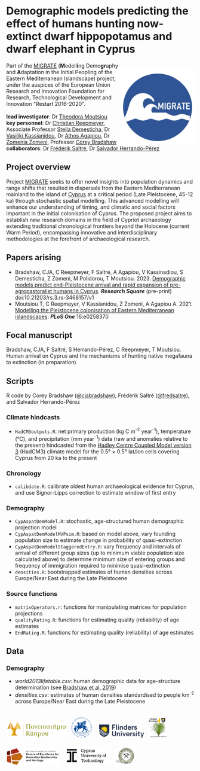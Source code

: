 # Demographic models predicting the effect of humans hunting now-extinct dwarf hippopotamus and dwarf elephant in Cyprus
<a href="https://www.ucy.ac.cy/migrate/"><img align="right" src="www/MIGRATElogo.jpg" width="200" style="margin-top: 20px"></a>

Part of the <a href="https://www.ucy.ac.cy/migrate/">MIGRATE</a> (<strong>M</strong>odell<strong>i</strong>ng Demo<strong>gr</strong>aphy and <strong>A</strong>daptation in the Initial Peopling of the Eastern M<strong>e</strong>diterranean Islandscape) project, under the auspices of the European Union Research and Innovation Foundation for Research, Technological Development and Innovation "Restart 2016-2020".
<br>
<br>
<strong>lead investigator</strong>: Dr <a href="https://ucy.academia.edu/TheodoraMoutsiou">Theodora Moutsiou</a><br>
<strong>key personnel</strong>: Dr <a href="https://scholar.google.com.au/citations?user=BU25ogMAAAAJ&hl=en">Christian Reepmeyer</a>, Associate Professor <a href="https://www.ucy.ac.cy/directory/en/profile/demest">Stella Demesticha</a>, Dr <a href="https://www.ucy.ac.cy/directory/en/profile/arkasian">Vasiliki Kassianidou</a>, Dr <a href="https://www.cut.ac.cy/faculties/fet/ceg/staff/athos.agapiou/?languageId=1">Athos Agapiou</a>, Dr <a href="https://www.researchgate.net/profile/Zomenia-Zomeni">Zomenia Zomeni</a>, Professor <a href="https://globalecologyflinders.com/people/#DIRECTOR">Corey Bradshaw</a><br>
<strong>collaborators</strong>: Dr <a href="https://globalecologyflinders.com/people/#COORDINATOR">Frédérik Saltré</a>, Dr <a href="https://scholar.google.com.au/citations?user=-BSGg1MAAAAJ&hl=en">Salvador Herrando-Pérez</a>
<br>
## Project overview
Project <a href="https://www.ucy.ac.cy/migrate/">MIGRATE</a> seeks to offer novel insights into population dynamics and range shifts that resulted in dispersals from the Eastern Mediterranean mainland to the island of <a href="https://www.google.com/maps/place/Cyprus/@35.1670135,32.765821,9z/">Cyprus</a> at a critical period (Late Pleistocene, 45-12 ka) through stochastic spatial modelling. This advanced modelling will  enhance our understanding of timing, and climatic and social factors important in the initial colonisation of Cyprus. The proposed project aims to establish new research domains in the field of Cypriot archaeology extending traditional chronological frontiers beyond the Holocene (current Warm Period), encompassing innovative and interdisciplinary methodologies at the forefront of archaeological research.

## Papers arising
- Bradshaw, CJA, C Reepmeyer, F Saltré, A Agapiou, V Kassinadiou, S Demesticha, Z Zomeni, M Polidorou, T Moutsiou. 2023. <a href="http://doi.org/10.21203/rs.3.rs-3468157/v1">Demographic models predict end-Pleistocene arrival and rapid expansion of pre-agropastoralist humans in Cyprus</a>. <em><strong>Research Square</strong></em> (pre-print) doi:10.21203/rs.3.rs-3468157/v1
- Moutsiou T, C Reepmeyer, V Kassianidou, Z Zomeni, A Agapiou A. 2021. <a href="http://doi.org/10.1371/journal.pone.0258370">Modelling the Pleistocene colonisation of Eastern Mediterranean islandscapes</a>. <em><strong>PLoS One</strong></em> 16:e0258370

## Focal manuscript
Bradshaw, CJA, F Saltré, S Herrando-Pérez, C Reepmeyer, T Moutsiou. Human arrival on Cyprus and the mechanisms of hunting native megafauna to extinction (in preparation)

## Scripts
R code by Corey Bradshaw (<a href="http://github.com/cjabradshaw">@cjabradshaw</a>), Frédérik Saltré (<a href="http://github.com/fredsaltre">@fredsaltre</a>), and Salvador Herrando-Pérez

### Climate hindcasts
- <code>HadCM3outputs.R</code>: net primary production (kg C m<sup>-2</sup> year<sup>-1</sup>), temperature (°C), and precipitation (mm year<sup>-1</sup>) data (raw and anomalies relative to the present) hindcasted from the <a href="https://www.metoffice.gov.uk/research/approach/modelling-systems/unified-model/climate-models/hadcm3">Hadley Centre Coupled Model version 3</a> (HadCM3) climate model for the 0.5° × 0.5° lat/lon cells covering Cyprus from 20 ka to the present

### Chronology
- <code>calibdate.R</code>: calibrate oldest human archaeological evidence for Cyprus, and use Signor-Lipps correction to estimate window of first entry

### Demography
- <code>CypAspatDemModel.R</code>: stochastic, age-structured human demographic projection model
- <code>CypAspatDemModelMVPsim.R</code>: based on model above, vary founding population size to estimate change in probability of quasi-extinction
- <code>CypAspatDemModelStaggeredEntry.R</code>: vary frequency and intervals of arrival of different group sizes (up to minimum viable population size calculated above) to determine minimum size of entering groups and frequency of immigration required to minimise quasi-extinction
- <code>densities.R</code>: bootstrapped estimates of human densities across Europe/Near East during the Late Pleistocene

### Source functions
- <code>matrixOperators.r</code>: functions for manipulating matrices for population projections
- <code>qualityRating.R</code>: functions for estimating quality (reliability) of age estimates
- <code>EndRating.R</code>: functions for estimating quality (reliability) of age estimates

## Data


### Demography
- <em>world2013lifetable.csv</em>: human demographic data for age-structure determination (see <a href="http://doi.org/10.1038/s41559-019-0902-6">Bradshaw et al. 2019</a>)
- <em>densities.csv</em>: estimates of human densities standardised to people km<sup>-2</sup> across Europe/Near East during the Late Pleistocene

<p><a href="https://www.ucy.ac.cy"><img align="bottom-left" src="www/UCypruslogo.png" alt="UCyprus logo" height="45" style="margin-top: 20px"></a> &nbsp; <a href="http://www.dainst.org"><img align="bottom-left" src="www/DAIlogo.png" alt="DAI logo" height="55" style="margin-top: 20px"></a> &nbsp; &nbsp; <a href="https://www.flinders.edu.au"><img align="bottom-left" src="www/Flinders_University_Logo_Horizontal_RGB_Master.png" alt="Flinders University logo" height="35" style="margin-top: 20px"></a> &nbsp; <a href="https://globalecologyflinders.com"><img align="bottom-left" src="www/GEL Logo Kaurna New Transp-2.png" alt="GEL logo" height="55" style="margin-top: 20px"></a> &nbsp; &nbsp; <a href="https://EpicAustralia.org.au"><img align="bottom-left" src="www/CabahFCL.jpg" alt="CABAH logo" height="45" style="margin-top: 20px"></a> &nbsp; <a href="https://www.cut.ac.cy"><img align="bottom-left" src="www/CUTlogoblack.png" alt="CUT logo" height="50" style="margin-top: 20px"></a> &nbsp; <a href="https://www.moa.gov.cy/moa/gsd/gsd.nsf/dmlIndex_en/dmlIndex_en"><img align="bottom-left" src="www/CGSlogo.png" alt="CGS logo" height="45" style="margin-top: 20px"></a></p>
